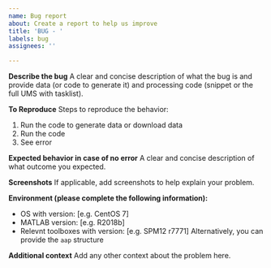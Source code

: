 ```yaml
---
name: Bug report
about: Create a report to help us improve
title: 'BUG - '
labels: bug
assignees: ''

---
```


**Describe the bug**
A clear and concise description of what the bug is and provide data (or code to generate it) and processing code (snippet or the full UMS with tasklist).

**To Reproduce**
Steps to reproduce the behavior:
1. Run the code to generate data or download data
2. Run the code
3. See error

**Expected behavior in case of no error**
A clear and concise description of what outcome you expected.

**Screenshots**
If applicable, add screenshots to help explain your problem.

**Environment (please complete the following information):**
 - OS with version: [e.g. CentOS 7]
 - MATLAB version: [e.g. R2018b]
 - Relevnt toolboxes with version: [e.g. SPM12 r7771]
Alternatively, you can provide the `aap` structure

**Additional context**
Add any other context about the problem here.
